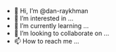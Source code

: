 - 👋 Hi, I’m @dan-raykhman
- 👀 I’m interested in ...
- 🌱 I’m currently learning ...
- 💞️ I’m looking to collaborate on ...
- 📫 How to reach me ...

<!---
dan-raykhman/dan-raykhman is a ✨ special ✨ repository because its `README.md` (this file) appears on your GitHub profile.
You can click the Preview link to take a look at your changes.
--->
